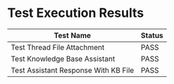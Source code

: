 # Test Execution Results

| Test Name | Status |
|-----------|--------|
| Test Thread File Attachment | PASS |
| Test Knowledge Base Assistant | PASS |
| Test Assistant Response With KB File | PASS |
